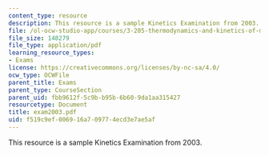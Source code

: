 ```yaml
---
content_type: resource
description: This resource is a sample Kinetics Examination from 2003.
file: /ol-ocw-studio-app/courses/3-205-thermodynamics-and-kinetics-of-materials-fall-2006/f519c9ef006916a709774ecd3e7ae5af_exam2003.pdf
file_size: 148279
file_type: application/pdf
learning_resource_types:
- Exams
license: https://creativecommons.org/licenses/by-nc-sa/4.0/
ocw_type: OCWFile
parent_title: Exams
parent_type: CourseSection
parent_uid: fbb9612f-5c9b-b95b-6b60-9da1aa315427
resourcetype: Document
title: exam2003.pdf
uid: f519c9ef-0069-16a7-0977-4ecd3e7ae5af
---
```

This resource is a sample Kinetics Examination from 2003.